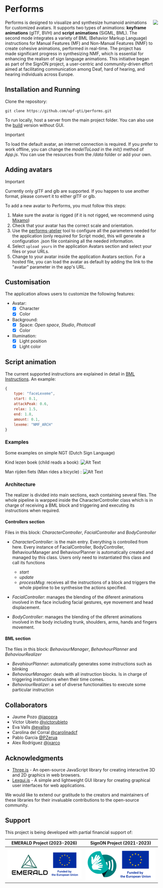 # Performs

<img src="./data/imgs/performs.png" height="200" align="right">

Performs is designed to visualize and synthesize humanoid animations for customized avatars. It supports two types of animations: **keyframe animations** (glTF, BVH) and **script animations** (SiGML, BML). The second mode integrates a variety of BML (Behavior Markup Language) instructions for Manual Features (MF) and Non-Manual Features (NMF) to create cohesive animations, performed in real-time. The project has made significant progress in synthesizing NMF, which is essential for enhancing the realism of sign language animations. This initiative began as part of the SignON project, a user-centric and community-driven effort aimed at facilitating communication among Deaf, hard of hearing, and hearing individuals across Europe.

## Installation and Running
Clone the repository:
```
git clone https://github.com/upf-gti/performs.git
```
To run locally, host a server from the main project folder. You can also use the [build](./build/) version without GUI.
> [!IMPORTANT]  
> To load the default avatar, an internet connection is required. If you prefer to work offline, you can change the _modelToLoad_ in the _init()_ method of _App.js_. You can use the resources from the _/data_ folder or add your own.

## Adding avatars
> [!IMPORTANT]  
> Currently only glTF and glb are supported. If you happen to use another format, please convert it to either glTF or glb.

To add a new avatar to Performs, you must follow this steps:

 1. Make sure the avatar is rigged (if it is not rigged, we recommend using [Mixamo](https://www.mixamo.com)) 
 2. Check that your avatar has the correct scale and orientation.
 3. Use the [performs-atelier](https://github.com/upf-gti/performs-atelier) tool to configure all the parameters needed for the application (only required for Script mode), this will generate a configuration .json file containing all the needed information.
 4. Select `upload yours` in  the application Avatars section and select your files or your URLs.
 5. Change to your avatar inside the application Avatars section. For a hosted file, you can load the avatar as default by adding the link to the "avatar" parameter in the app's URL.

## Customisation
The application allows users to customize the following features:
- Avatar:
    - [x] Character
    - [x] Color
- Background:
    - [x] Space: _Open space_, _Studio_, _Photocall_
    - [x] Color
- Illumination:
    - [x] Light position
    - [x] Light color

## Script animation
The current supported instructions are explained in detail in [BML Instructions](./docs/InstructionsBML.md).
An example:
``` javascript
{
    type: "faceLexeme",
    start: 0.1,
    attackPeak: 0.6,
    relax: 1.5,
    end: 1.8,
    amount: 0.1,
    lexeme: "NMF_ARCH"
}
```
### Examples
Some examples on simple NGT (Dutch Sign Language) 

Kind lezen boek (child reads a book):
![Alt Text](https://iili.io/2foQwCu.gif) 

Man rijden fiets (Man rides a bicycle) :
![Alt Text](https://iili.io/2foZgS4.gif)

### Architecture

The realizer is divided into main sections, each containing several files. 
The whole pipeline is warpped inside the CharacterController class which is in charge of receiving a BML block and triggering and executing its instructions when required.

#### __Controllers section__

Files in this block: _CharacterController_, _FacialController_ and _BodyController_

- _CharacterController_: is the main entry. Everything is controlled from here. Every instance of FacialController, BodyController, BehaviourManager and BehaviourPlanner is automatically created and managed by this class.
Users only need to instantiated this class and call its functions
    - _start_
    - _update_
    - _processMsg_: receives all the instructions of a block and triggers the whole pipeline to be synthesise the actions specified. 

- _FacialController_: manages the blending of the diferent animations involved in the face including facial gestures, eye movement and head displacement.

- _BodyController_: manages the blending of the diferent animations involved in the body including trunk, shoulders, arms, hands and fingers movement.

#### __BML section__

The files in this block: _BehaviourManager_, _BehavhourPlanner_ and _BehaviourRealizer_

- _BevahiourPlanner_: automatically generates some instructions such as blinking
- _BehaviourManager_: deals with all instruction blocks. Is in charge of triggering instructions when their time comes.
- _BehaviourRealizer_: a set of diverse functionalities to execute some particular instruction

## Collaborators
- Jaume Pozo [@japopra](https://github.com/japopra)  
- Víctor Ubieto [@victorubieto](https://github.com/victorubieto)
- Eva Valls [@evallsg](https://github.com/evallsg)
- Carolina del Corral [@carolinadcf](https://github.com/carolinadcf)
- Pablo García [@PZerua](https://github.com/PZerua)
- Alex Rodríguez [@jxarco](https://github.com/jxarco)

## Acknowledgments

- [Three.js](https://threejs.org/) - An open-source JavaScript library for creating interactive 3D and 2D graphics in web browsers.
- [Lexgui.js](https://github.com/jxarco/lexgui.js/) - A simple and lightweight GUI library for creating graphical user interfaces for web applications.

We would like to extend our gratitude to the creators and maintainers of these libraries for their invaluable contributions to the open-source community.

## Support

This project is being developed with partial financial support of:

| EMERALD Project (2023-2026) | SignON Project (2021-2023) |
| --- | --- |
| ![miciu](./data/imgs/marco_EMERALD.png) | ![logomaxr](./data/imgs/marco_SignON.png) |

